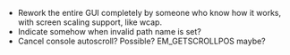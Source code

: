 * Rework the entire GUI completely by someone who know how it works, with screen scaling support, like wcap.
* Indicate somehow when invalid path name is set?
* Cancel console autoscroll? Possible? EM_GETSCROLLPOS maybe?
